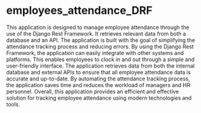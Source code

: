 # employees_attendance_DRF

This application is designed to manage employee attendance through the use of the Django Rest Framework. It retrieves relevant data from both a database and an API. The application is built with the goal of simplifying the attendance tracking process and reducing errors. By using the Django Rest Framework, the application can easily integrate with other systems and platforms. This enables employees to clock in and out through a simple and user-friendly interface. The application retrieves data from both the internal database and external APIs to ensure that all employee attendance data is accurate and up-to-date. By automating the attendance tracking process, the application saves time and reduces the workload of managers and HR personnel. Overall, this application provides an efficient and effective solution for tracking employee attendance using modern technologies and tools.
